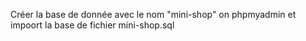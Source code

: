 Créer la base de donnée avec le nom "mini-shop" on phpmyadmin
et impoort la base de fichier mini-shop.sql
